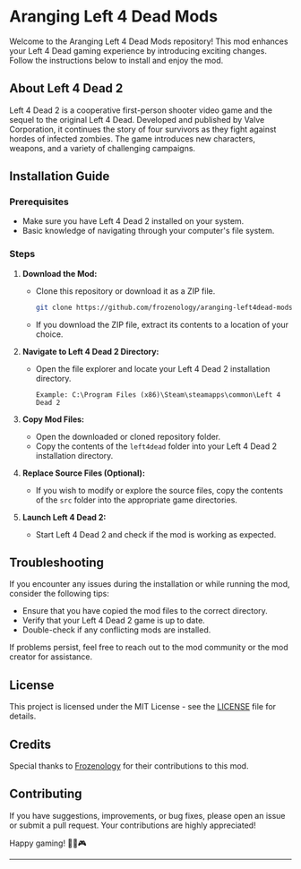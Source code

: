 # Aranging Left 4 Dead Mods

Welcome to the Aranging Left 4 Dead Mods repository! This mod enhances your Left 4 Dead gaming experience by introducing exciting changes. Follow the instructions below to install and enjoy the mod.

## About Left 4 Dead 2

Left 4 Dead 2 is a cooperative first-person shooter video game and the sequel to the original Left 4 Dead. Developed and published by Valve Corporation, it continues the story of four survivors as they fight against hordes of infected zombies. The game introduces new characters, weapons, and a variety of challenging campaigns.

## Installation Guide

### Prerequisites
- Make sure you have Left 4 Dead 2 installed on your system.
- Basic knowledge of navigating through your computer's file system.

### Steps

1. **Download the Mod:**
   - Clone this repository or download it as a ZIP file.

     ```bash
     git clone https://github.com/frozenology/aranging-left4dead-mods.git
     ```

   - If you download the ZIP file, extract its contents to a location of your choice.

2. **Navigate to Left 4 Dead 2 Directory:**
   - Open the file explorer and locate your Left 4 Dead 2 installation directory.

     ```plaintext
     Example: C:\Program Files (x86)\Steam\steamapps\common\Left 4 Dead 2
     ```

3. **Copy Mod Files:**
   - Open the downloaded or cloned repository folder.
   - Copy the contents of the `left4dead` folder into your Left 4 Dead 2 installation directory.

4. **Replace Source Files (Optional):**
   - If you wish to modify or explore the source files, copy the contents of the `src` folder into the appropriate game directories.

5. **Launch Left 4 Dead 2:**
   - Start Left 4 Dead 2 and check if the mod is working as expected.

## Troubleshooting

If you encounter any issues during the installation or while running the mod, consider the following tips:

- Ensure that you have copied the mod files to the correct directory.
- Verify that your Left 4 Dead 2 game is up to date.
- Double-check if any conflicting mods are installed.

If problems persist, feel free to reach out to the mod community or the mod creator for assistance.

## License

This project is licensed under the MIT License - see the [LICENSE](LICENSE) file for details.

## Credits

Special thanks to [Frozenology](https://github.com/frozenology) for their contributions to this mod.

## Contributing

If you have suggestions, improvements, or bug fixes, please open an issue or submit a pull request. Your contributions are highly appreciated!

Happy gaming! 🧟‍♂️🎮

---
